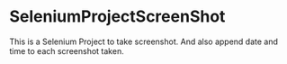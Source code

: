 # SeleniumProjectScreenShot
This is a Selenium Project to take screenshot.
And also append date and time to each screenshot taken.
